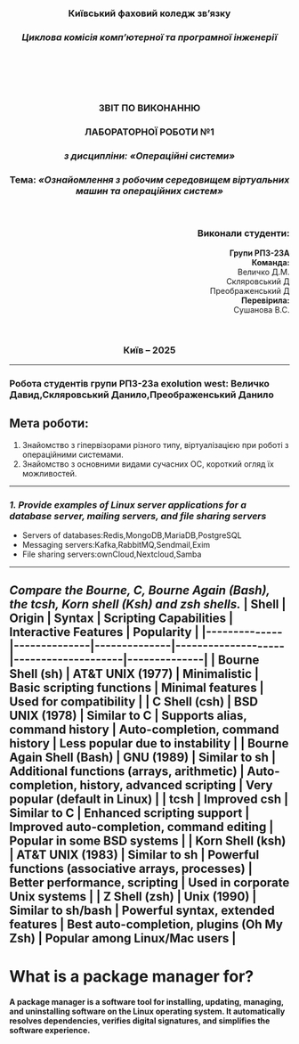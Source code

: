 <div
 align="center">
</div>
<div align="center">
  
### **Київський фаховий коледж зв’язку**  
### *Циклова комісія комп’ютерної та програмної інженерії*  

<br/><br/><br/><br/>


### **ЗВІТ ПО ВИКОНАННЮ** 
### **ЛАБОРАТОРНОЇ РОБОТИ №1**  
### *з дисципліни: «Операційні системи»*  

  
### **Тема:** *«Ознайомлення з робочим середовищем віртуальних машин та операційних систем»*  

<br/>

</div>

<div align="right">

### **Виконали студенти:**  
**Групи РПЗ-23А**  
**Команда:**<br> Величко Д.М.<br>Скляровський Д<br>Преображенський Д<br>
**Перевірила:**<br> Сушанова В.С.  

</div>

<div align="center">

<br/>

### **Київ – 2025**  

</div>


---

### Робота студентів групи РПЗ-23а exolution west: Величко Давид,Скляровський Данило,Преображенський Данило


## Мета роботи:  
1. Знайомство з гіпервізорами різного типу, віртуалізацією при роботі з операційними системами.
2. Знайомство з основними видами сучасних ОС, короткий огляд їх можливостей.


---
### ***1. Provide examples of Linux server applications for a database server, mailing servers, and file sharing servers***

- Servers of databases:Redis,MongoDB,MariaDB,PostgreSQL
- Messaging servers:Kafka,RabbitMQ,Sendmail,Exim
- File sharing servers:ownCloud,Nextcloud,Samba

---
 ***Compare the Bourne, C, Bourne Again (Bash), the tcsh, Korn shell (Ksh) and zsh shells.*** 
| **Shell**  | **Origin** | **Syntax** | **Scripting Capabilities** | **Interactive Features** | **Popularity** |
|--------------|--------------|--------------|--------------------|--------------------|--------------|
| **Bourne Shell (sh)** | AT&T UNIX (1977) | Minimalistic | Basic scripting functions | Minimal features | Used for compatibility |
| **C Shell (csh)** | BSD UNIX (1978) | Similar to C | Supports alias, command history | Auto-completion, command history | Less popular due to instability |
| **Bourne Again Shell (Bash)** | GNU (1989) | Similar to sh | Additional functions (arrays, arithmetic) | Auto-completion, history, advanced scripting | Very popular (default in Linux) |
| **tcsh** | Improved csh | Similar to C | Enhanced scripting support | Improved auto-completion, command editing | Popular in some BSD systems |
| **Korn Shell (ksh)** | AT&T UNIX (1983) | Similar to sh | Powerful functions (associative arrays, processes) | Better performance, scripting | Used in corporate Unix systems |
| **Z Shell (zsh)** | Unix (1990) | Similar to sh/bash | Powerful syntax, extended features | Best auto-completion, plugins (Oh My Zsh) | Popular among Linux/Mac users |
---
# What is a package manager for? #
#### A package manager is a software tool for installing, updating, managing, and uninstalling software on the Linux operating system. It automatically resolves dependencies, verifies digital signatures, and simplifies the software experience. ####

